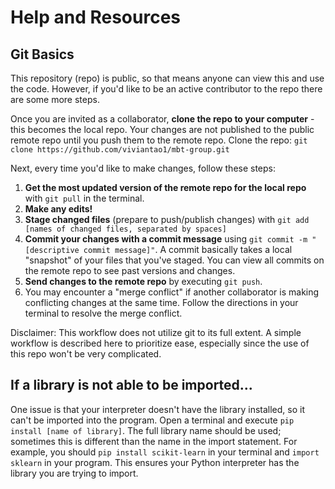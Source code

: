 # Help and Resources

## Git Basics
This repository (repo) is public, so that means anyone can view this and use the code. However, if you'd like to be an active contributor to the repo there are some more steps. 

Once you are invited as a collaborator, **clone the repo to your computer** - this becomes the local repo. Your changes are not published to the public remote repo until you push them to the remote repo. Clone the repo: ```git clone https://github.com/viviantao1/mbt-group.git```

Next, every time you'd like to make changes, follow these steps:
1. **Get the most updated version of the remote repo for the local repo** with ```git pull``` in the terminal.
2. **Make any edits!**
3. **Stage changed files** (prepare to push/publish changes) with ```git add [names of changed files, separated by spaces]```
4. **Commit your changes with a commit message** using ```git commit -m "[descriptive commit message]"```. A commit basically takes a local "snapshot" of your files that you've staged. You can view all commits on the remote repo to see past versions and changes.
5. **Send changes to the remote repo** by executing ```git push```.
6. You may encounter a "merge conflict" if another collaborator is making conflicting changes at the same time. Follow the directions in your terminal to resolve the merge conflict.

Disclaimer: This workflow does not utilize git to its full extent. A simple workflow is described here to prioritize ease, especially since the use of this repo won't be very complicated.

## If a library is not able to be imported...
One issue is that your interpreter doesn't have the library installed, so it can't be imported into the program. Open a terminal and execute ```pip install [name of library]```. The full library name should be used; sometimes this is different than the name in the import statement. For example, you should ```pip install scikit-learn``` in your terminal and ```import sklearn``` in your program. This ensures your Python interpreter has the library you are trying to import.
